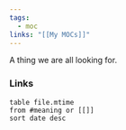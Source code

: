 ```yaml
---
tags:
  - moc
links: "[[My MOCs]]"
---
```

A thing we are all looking for.
### Links
```dataview
table file.mtime
from #meaning or [[]]
sort date desc
```